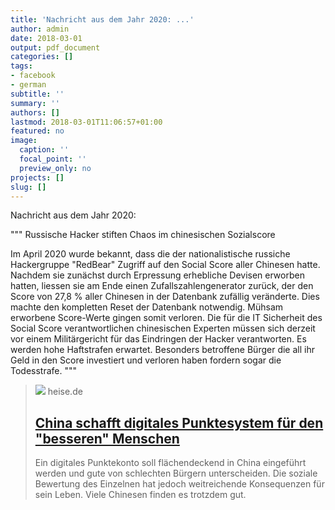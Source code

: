 ```yaml
---
title: 'Nachricht aus dem Jahr 2020: ...'
author: admin
date: 2018-03-01
output: pdf_document
categories: []
tags:
- facebook
- german
subtitle: ''
summary: ''
authors: []
lastmod: 2018-03-01T11:06:57+01:00
featured: no
image:
  caption: ''
  focal_point: ''
  preview_only: no
projects: []
slug: []
---
```

Nachricht aus dem Jahr 2020:

"""
Russische Hacker stiften Chaos im chinesischen Sozialscore

Im April 2020 wurde bekannt, dass die der nationalistische russiche Hackergruppe "RedBear" Zugriff auf den Social Score aller Chinesen hatte. Nachdem sie zunächst durch Erpressung erhebliche Devisen erworben hatten, liessen sie am Ende einen Zufallszahlengenerator zurück, der den Score von 27,8 % aller Chinesen in der Datenbank zufällig veränderte. Dies machte den kompletten Reset der Datenbank notwendig. Mühsam erworbene Score-Werte gingen somit verloren. Die für die IT Sicherheit des Social Score verantwortlichen chinesischen Experten müssen sich derzeit vor einem Militärgericht für das Eindringen der Hacker verantworten. Es werden hohe Haftstrafen erwartet. Besonders betroffene Bürger die all ihr Geld in den Score investiert und verloren haben fordern sogar die Todesstrafe.
"""
> [![](https://heise.cloudimg.io/bound/1200x1200/q85.png-lossy-85.webp-lossy-85.foil1/_www-heise-de_/imgs/18/2/3/8/1/2/5/4/urn-newsml-dpa-com-20090101-140520-99-01659_large_4_3-9588e19631035e8e.jpeg)](https://www.heise.de/newsticker/meldung/China-schafft-digitales-Punktesystem-fuer-den-besseren-Menschen-3983746.html)
> heise.de
> ## [China schafft digitales Punktesystem für den "besseren" Menschen](https://www.heise.de/newsticker/meldung/China-schafft-digitales-Punktesystem-fuer-den-besseren-Menschen-3983746.html)
>
>Ein digitales Punktekonto soll flächendeckend in China eingeführt werden und gute von schlechten Bürgern unterscheiden. Die soziale Bewertung des Einzelnen hat jedoch weitreichende Konsequenzen für sein Leben. Viele Chinesen finden es trotzdem gut.

